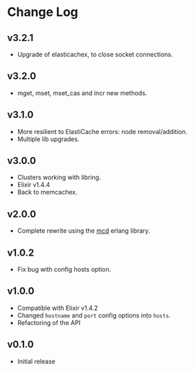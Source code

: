 # Change Log

## v3.2.1

  * Upgrade of elasticachex, to close socket connections.

## v3.2.0

  * mget, mset, mset_cas and incr new methods.

## v3.1.0

  * More resilient to ElastiCache errors: node removal/addition.
  * Multiple lib upgrades.

## v3.0.0

  * Clusters working with libring.
  * Elixir v1.4.4
  * Back to memcachex.

## v2.0.0

  * Complete rewrite using the [mcd](https://github.com/EchoTeam/mcd) erlang
    library.

## v1.0.2

  * Fix bug with config hosts option.

## v1.0.0

  * Compatible with Elixir v1.4.2
  * Changed `hostname` and `port` config options into `hosts`.
  * Refactoring of the API

## v0.1.0

  * Initial release
